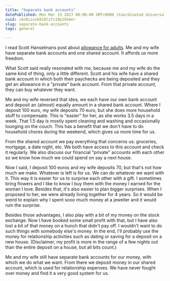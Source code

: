 ```yaml
---
title: "Separate bank accounts"
datePublished: Mon Mar 13 2017 00:00:00 GMT+0000 (Coordinated Universal Time)
cuid: ckn0izuzk010lzfs19p1khmnr
slug: separate-bank-accounts
tags: general

---
```



I read Scott Hanselmans post about [allowance for adults](https://www.hanselman.com/blog/RelationshipHacksAnAllowanceSystemForAdults.aspx). Me and my wife have separate bank accounts and one shared account. It affords us more freedom.

What Scott said really resonated with me, because me and my wife do the same kind of thing, only a little different. Scott and his wife have a shared bank account in which both their paychecks are being deposited and they get an allowance in a "private" bank account. From that private account, they can buy whatever they want.

Me and my wife reversed that idea, we each have our own bank account and deposit an (almost) equally amount in a shared bank account. Where I deposit 100 euro, my wife deposits 70 euro, but she does more household stuff to compensate. This is "easier" for her, as she works 3.5 days in a week. That 1.5 day is mostly spent cleaning and washing and occasionally lounging on the couch. This has a benefit that we don't have to do household chores during the weekend, which gives us more time for us.

From the shared account we pay everything that concerns us: groceries, mortgage, a date night, etc. We both have access to this account and check it regularly. We also discuss our financial "private" accounts with each other so we know how much we could spend on say a next house.

Now I said, I deposit 100 euros and my wife deposits 70, but that's not how much we make. Whatever is left is for us. We can do whatever we want with it. This way it is easier for us to surprise each other with a gift. I sometimes bring flowers and I like to know I buy them with the money I earned for the woman I love. Besides that, it's also easier to plan bigger surprises. When I proposed to her, we were already living together for 4 years. So it would be weird to explain why I spent sooo much money at a jeweller and it would ruin the surprise.

Besides those advantages, I also play with a bit of my money on the stock exchange. Now I have booked some small profit with that, but I have also lost a bit of that money on a hunch that didn't pay off. I wouldn't want to do such things with somebody else's money. In the end, I'll probably use the money for relationship activities such as dating or saving for a deposit on a new house. (Disclaimer, my profit is more in the range of a few nights out than the entire deposit on a house, but all bits count.)

Me and my wife still have separate bank accounts for our money, with which we do what we want. From there we deposit money in our shared account, which is used for relationship expenses. We have never fought over money and find it a very good system for us.
